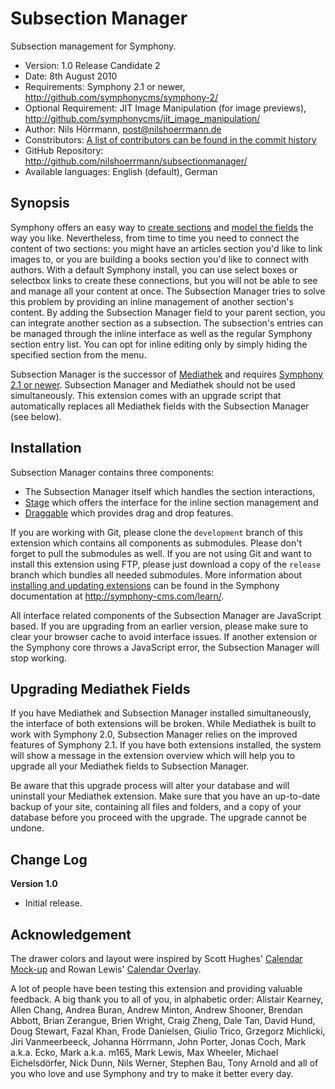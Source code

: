 # Subsection Manager

Subsection management for Symphony.  

- Version: 1.0 Release Candidate 2
- Date: 8th August 2010
- Requirements: Symphony 2.1 or newer, <http://github.com/symphonycms/symphony-2/>
- Optional Requirement: JIT Image Manipulation (for image previews), <http://github.com/symphonycms/jit_image_manipulation/>
- Author: Nils Hörrmann, post@nilshoerrmann.de
- Constributors: [A list of contributors can be found in the commit history](http://github.com/nilshoerrmann/subsectionmanager/commits/development/)
- GitHub Repository: <http://github.com/nilshoerrmann/subsectionmanager/>
- Available languages: English (default), German

## Synopsis

Symphony offers an easy way to [create sections](http://symphony-cms.com/learn/concepts/view/sections/) and [model the fields](http://symphony-cms.com/learn/concepts/view/fields/) the way you like. Nevertheless, from time to time you need to connect the content of two sections: you might have an articles section you'd like to link images to, or you are building a books section you'd like to connect with authors. With a default Symphony install, you can use select boxes or selectbox links to create these connections, but you will not be able to see and manage all your content at once. The Subsection Manager tries to solve this problem by providing an inline management of another section's content. By adding the Subsection Manager field to your parent section, you can integrate another section as a subsection. The subsection's entries can be managed  through the inline interface as well as the regular Symphony section entry list. You can opt for inline editing only by simply hiding the specified section from the menu. 

Subsection Manager is the successor of [Mediathek](http://github.com/nilshoerrmann/mediathek/) and requires [Symphony 2.1 or newer](http://github.com/symphonycms/symphony-2/). Subsection Manager and Mediathek should not be used simultaneously. This extension comes with an upgrade script that automatically replaces all Mediathek fields with the Subsection Manager (see below).

## Installation

Subsection Manager contains three components:

- The Subsection Manager itself which handles the section interactions,
- [Stage](http://github.com/nilshoerrmann/stage/) which offers the interface for the inline section management and
- [Draggable](http://github.com/nilshoerrmann/draggable/) which provides drag and drop features.

If you are working with Git, please clone the `development` branch of this extension which contains all components as submodules. Please don't forget to pull the submodules as well. If you are not using Git and want to install this extension using FTP, please just download a copy of the `release` branch which bundles all needed submodules. More information about [installing and updating extensions](http://symphony-cms.com/learn/tasks/view/install-an-extension/) can be found in the Symphony documentation at <http://symphony-cms.com/learn/>. 

All interface related components of the Subsection Manager are JavaScript based. If you are upgrading from an earlier version, please make sure to clear your browser cache to avoid interface issues. If another extension or the Symphony core throws a JavaScript error, the Subsection Manager will stop working. 

## Upgrading Mediathek Fields

If you have Mediathek and Subsection Manager installed simultaneously, the interface of both extensions will be broken. While Mediathek is built to work with Symphony 2.0, Subsection Manager relies on the improved features of Symphony 2.1. If you have both extensions installed, the system will show a message in the extension overview which will help you to upgrade all your Mediathek fields to Subsection Manager.

Be aware that this upgrade process will alter your database and will uninstall your Mediathek extension. Make sure that you have an up-to-date backup of your site, containing all files and folders, and a copy of your database before you proceed with the upgrade. The upgrade cannot be undone.

## Change Log

**Version 1.0** 

- Initial release.

## Acknowledgement

The drawer colors and layout were inspired by Scott Hughes' [Calendar Mock-up](http://symphony-cms.com/community/discussions/103/) and Rowan Lewis' [Calendar Overlay](http://github.com/rowan-lewis/calendaroverlay/).

A lot of people have been testing this extension and providing valuable feedback. A big thank you to all of you, in alphabetic order: Alistair Kearney, Allen Chang, Andrea Buran, Andrew Minton, Andrew Shooner, Brendan Abbott, Brian Zerangue, Brien Wright, Craig Zheng, Dale Tan, David Hund, Doug Stewart, Fazal Khan, Frode Danielsen, Giulio Trico, Grzegorz Michlicki, Jiri Vanmeerbeeck, Johanna Hörrmann, John Porter, Jonas Coch, Mark a.k.a. Ecko, Mark a.k.a. m165, Mark Lewis, Max Wheeler, Michael Eichelsdörfer, Nick Dunn, Nils Werner, Stephen Bau, Tony Arnold and all of you who love and use Symphony and try to make it better every day.